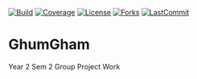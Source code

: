 
<!--
*** Thanks othneildrew for providing this template
-->



<!-- PROJECT SHIELDS -->
<div align="start">

[![Build][build-shield]][build-url]
[![Coverage][covergae-shield]][coverage-url]
[![License][license-shield]][license-url]
[![Forks][forks-shield]][forks-url]
[![LastCommit][lastCommit-shield]][size-url]
</div>

# GhumGham
Year 2 Sem 2 Group Project Work

<!-- MARKDOWN LINKS & IMAGES -->
<!-- https://www.markdownguide.org/basic-syntax/#reference-style-links -->
  
[build-shield]:https://img.shields.io/github/workflow/status/anurag-bharati/GhumGham/GhumGham%20TDD:CI%20@Main/main?style=for-the-badge
[build-url]:https://github.com/Anurag-Bharati/GhumGham/actions/workflows/django_test.yml
[covergae-shield]:https://img.shields.io/codecov/c/github/anurag-bharati/GhumGham?style=for-the-badge
[coverage-url]:https://app.codecov.io/gh/Anurag-Bharati/GhumGham
[license-shield]:https://img.shields.io/github/license/Anurag-Bharati/GhumGham?style=for-the-badge
[license-url]:https://github.com/Anurag-Bharati/GhumGham/blob/main/LICENSE.md
[contributors-shield]:https://img.shields.io/github/contributors/Anurag-Bharati/GhumGham?style=for-the-badge
[contributors-url]: https://github.com/Anurag-Bharati/GhumGham/graphs/contributors
[forks-shield]: https://img.shields.io/github/forks/Anurag-Bharati/GhumGham?style=for-the-badge
[forks-url]: https://github.com/Anurag-Bharati/GhumGham/network/members
[size-shield]:https://img.shields.io/github/repo-size/anurag-bharati/GhumGham?style=for-the-badge
[size-url]: https://github.com/Anurag-Bharati/GhumGham
[lastCommit-shield]:https://img.shields.io/github/last-commit/anurag-bharati/GhumGham?style=for-the-badge



